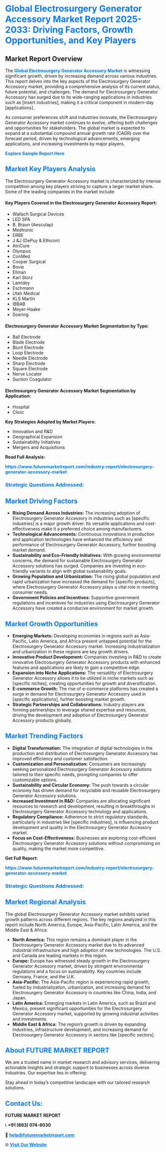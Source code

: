 <h1 style="color: #007BFF;">Global Electrosurgery Generator Accessory Market Report 2025-2033: Driving Factors, Growth Opportunities, and Key Players</h1>

<section id="overview">
<h2>Market Report Overview</h2>
<p>The <a href="https://www.futuremarketreport.com/industry-report/electrosurgery-generator-accessory-market" style="color: #007BFF; text-decoration: none;"><strong>Global Electrosurgery Generator Accessory Market</strong></a> is witnessing significant growth, driven by increasing demand across various industries. This report delves into the key aspects of the Electrosurgery Generator Accessory market, providing a comprehensive analysis of its current status, future potential, and challenges. The demand for Electrosurgery Generator Accessory has surged due to its wide-ranging applications in industries such as [insert industries], making it a critical component in modern-day [applications].</p>
<p>As consumer preferences shift and industries innovate, the Electrosurgery Generator Accessory market continues to evolve, offering both challenges and opportunities for stakeholders. The global market is expected to expand at a substantial compound annual growth rate (CAGR) over the forecast period, driven by technological advancements, emerging applications, and increasing investments by major players.</p>
</section>

<section id="overview">
<p><a href="https://www.futuremarketreport.com/request-sample/reportId=77771" style="color: #007BFF; text-decoration: none;"><strong>Explore Sample Report Here</strong></a></p>
</section>

<section id="key-players">
<h2 style="color: #007BFF;">Market Key Players Analysis</h2>
<p>The Electrosurgery Generator Accessory market is characterized by intense competition among key players striving to capture a larger market share. Some of the leading companies in the market include:</p>
<h4>Key Players Covered in the Electrosurgery Generator Accessory Report:</h4>
<ul><li>Wallach Surgical Devices</li><li>LED SPA</li><li>B. Braun (Aesculap)</li><li>Medtronic</li><li>ERBE</li><li>J &amp;J (DePuy &amp; Ethicon)</li><li>AtriCure</li><li>Olympus</li><li>ConMed</li><li>Cooper Surgical</li><li>Bovie</li><li>Ellman</li><li>Karl Storz</li><li>Lamidey</li><li>Eschmann</li><li>Utah Medical</li><li>KLS Martin</li><li>IBBAB</li><li>Meyer-Haake</li><li>Soering</li></ul>
<h4>Electrosurgery Generator Accessory Market Segmentation by Type:</h4>
<ul><li>Ball Electrode</li><li>Blade Electrode</li><li>Blunt Electrode</li><li>Loop Electrode</li><li>Needle Electrode</li><li>Sharp Electrode</li><li>Square Electrode</li><li>Nerve Locator</li><li>Suction Coagulator</li></ul>

<h4>Electrosurgery Generator Accessory Market Segmentation by Application:</h4>
<ul><li>Hospital</li><li>Clinic</li></ul>
<p><strong>Key Strategies Adopted by Market Players:</strong></p>
<ul>
<li>Innovation and R&D</li>
<li>Geographical Expansion</li>
<li>Sustainability Initiatives</li>
<li>Mergers and Acquisitions</li>
</ul>
</section>

<section>
<p><strong>Read Full Analysis: </strong></p><a href="https://www.futuremarketreport.com/industry-report/electrosurgery-generator-accessory-market" style="color: #007BFF; text-decoration: none;"><strong>https://www.futuremarketreport.com/industry-report/electrosurgery-generator-accessory-market</strong></a>
<h3 style="color: #007BFF;">Strategic Questions Addressed:</h3>
</section>

<section id="driving-factors">
<h2 style="color: #007BFF;">Market Driving Factors</h2>
<ul>
<li><strong>Rising Demand Across Industries:</strong> The increasing adoption of Electrosurgery Generator Accessory in industries such as [specific industries] is a major growth driver. Its versatile applications and cost-effectiveness make it a preferred choice among manufacturers.</li>
<li><strong>Technological Advancements:</strong> Continuous innovations in production and application technologies have enhanced the efficiency and performance of Electrosurgery Generator Accessory, further boosting market demand.</li>
<li><strong>Sustainability and Eco-Friendly Initiatives:</strong> With growing environmental concerns, the demand for sustainable Electrosurgery Generator Accessory solutions has surged. Companies are investing in eco-friendly variants to align with global sustainability goals.</li>
<li><strong>Growing Population and Urbanization:</strong> The rising global population and rapid urbanization have increased the demand for [specific products], where Electrosurgery Generator Accessory plays a vital role in meeting consumer needs.</li>
<li><strong>Government Policies and Incentives:</strong> Supportive government regulations and incentives for industries using Electrosurgery Generator Accessory have created a conducive environment for market growth.</li>
</ul>
</section>

<section id="growth-opportunities">
<h2 style="color: #007BFF;">Market Growth Opportunities</h2>
<ul>
<li><strong>Emerging Markets:</strong> Developing economies in regions such as Asia-Pacific, Latin America, and Africa present untapped potential for the Electrosurgery Generator Accessory market. Increasing industrialization and urbanization in these regions are key growth drivers.</li>
<li><strong>Innovative Product Development:</strong> Companies investing in R&D to create innovative Electrosurgery Generator Accessory products with enhanced features and applications are likely to gain a competitive edge.</li>
<li><strong>Expansion into Niche Applications:</strong> The versatility of Electrosurgery Generator Accessory allows it to be utilized in niche markets such as [specific niches], creating opportunities for growth and diversification.</li>
<li><strong>E-commerce Growth:</strong> The rise of e-commerce platforms has created a surge in demand for Electrosurgery Generator Accessory used in [specific applications], further boosting market growth.</li>
<li><strong>Strategic Partnerships and Collaborations:</strong> Industry players are forming partnerships to leverage shared expertise and resources, driving the development and adoption of Electrosurgery Generator Accessory products globally.</li>
</ul>
</section>

<section id="trending-factors">
<h2 style="color: #007BFF;">Market Trending Factors</h2>
<ul>
<li><strong>Digital Transformation:</strong> The integration of digital technologies in the production and distribution of Electrosurgery Generator Accessory has improved efficiency and customer satisfaction.</li>
<li><strong>Customization and Personalization:</strong> Consumers are increasingly seeking personalized Electrosurgery Generator Accessory solutions tailored to their specific needs, prompting companies to offer customizable options.</li>
<li><strong>Sustainability and Circular Economy:</strong> The push towards a circular economy has driven demand for recyclable and reusable Electrosurgery Generator Accessory solutions.</li>
<li><strong>Increased Investment in R&D:</strong> Companies are allocating significant resources to research and development, resulting in breakthroughs in Electrosurgery Generator Accessory technology and applications.</li>
<li><strong>Regulatory Compliance:</strong> Adherence to strict regulatory standards, particularly in industries like [specific industries], is influencing product development and quality in the Electrosurgery Generator Accessory market.</li>
<li><strong>Focus on Cost-Effectiveness:</strong> Businesses are exploring cost-efficient Electrosurgery Generator Accessory solutions without compromising on quality, making the market more competitive.</li>
</ul>
</section>

<section>
<p><strong>Get Full Report: </strong></p><a href="https://www.futuremarketreport.com/industry-report/electrosurgery-generator-accessory-market" style="color: #007BFF; text-decoration: none;"><strong>https://www.futuremarketreport.com/industry-report/electrosurgery-generator-accessory-market</strong></a>
<h3 style="color: #007BFF;">Strategic Questions Addressed:</h3>
</section>


<section id="regional-analysis">
<h2 style="color: #007BFF;">Market Regional Analysis</h2>
<p>The global Electrosurgery Generator Accessory market exhibits varied growth patterns across different regions. The key regions analyzed in this report include North America, Europe, Asia-Pacific, Latin America, and the Middle East & Africa:</p>
<ul>
<li><strong>North America:</strong> This region remains a dominant player in the Electrosurgery Generator Accessory market due to its advanced industrial infrastructure and high adoption of new technologies. The U.S. and Canada are leading markets in this region.</li>
<li><strong>Europe:</strong> Europe has witnessed steady growth in the Electrosurgery Generator Accessory market, driven by stringent environmental regulations and a focus on sustainability. Key countries include Germany, France, and the U.K.</li>
<li><strong>Asia-Pacific:</strong> The Asia-Pacific region is experiencing rapid growth, fueled by industrialization, urbanization, and increasing demand for Electrosurgery Generator Accessory in countries like China, India, and Japan.</li>
<li><strong>Latin America:</strong> Emerging markets in Latin America, such as Brazil and Mexico, present significant opportunities for the Electrosurgery Generator Accessory market, supported by growing industrial activities and investments.</li>
<li><strong>Middle East & Africa:</strong> The region’s growth is driven by expanding industries, infrastructure development, and increasing demand for Electrosurgery Generator Accessory in sectors like [specific sectors].</li>
</ul>
</section>

<footer>
<h2 style="color: #007BFF;">About FUTURE MARKET REPORT</h2>
<p>We are a trusted name in market research and advisory services, delivering actionable insights and strategic support to businesses across diverse industries. Our expertise lies in offering:</p>

<p>Stay ahead in today’s competitive landscape with our tailored research solutions.</p>

<h2 style="color: #007BFF;">Contact Us:</h2>
<p><strong>FUTURE MARKET REPORT</strong></p>
<p>📞 <strong>+91 (883) 074-8030</strong></p>
<p>📧 <strong><a href="mailto:help@futuremarketreport.com" style="color: #007BFF;">help@futuremarketreport.com</a></strong></p>
<p>🌐 <strong><a href="https://www.futuremarketreport.com/" style="color: #007BFF;">Visit Our Website</a></strong></p>
</footer>
